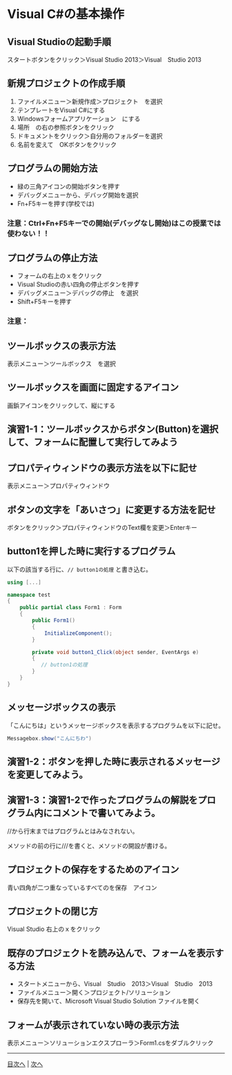 # Visual C#の基本操作
## Visual Studioの起動手順
スタートボタンをクリック＞Visual Studio 2013＞Visual　Studio 2013



## 新規プロジェクトの作成手順
1.	 ファイルメニュー＞新規作成＞プロジェクト　を選択
2.	 テンプレートをVisual C#にする
3.	 Windowsフォームアプリケーション　にする
4.	 場所　の右の参照ボタンをクリック
5.	 ドキュメントをクリック＞自分用のフォルダーを選択
6.	 名前を変えて　OKボタンをクリック
## プログラムの開始方法
- 緑の三角アイコンの開始ボタンを押す
- デバッグメニューから、デバッグ開始を選択
- Fn+F5キーを押す(学校では)

### 注意：Ctrl+Fn+F5キーでの開始(デバッグなし開始)はこの授業では使わない！！

## プログラムの停止方法
- フォームの右上のｘをクリック
- Visual Studioの赤い四角の停止ボタンを押す
- デバッグメニュー＞デバッグの停止　を選択
- Shift+F5キーを押す
### 注意：

## ツールボックスの表示方法
表示メニュー＞ツールボックス　を選択


## ツールボックスを画面に固定するアイコン
画鋲アイコンをクリックして、縦にする


## 演習1-1：ツールボックスからボタン(Button)を選択して、フォームに配置して実行してみよう



## プロパティウィンドウの表示方法を以下に記せ
表示メニュー＞プロパティウィンドウ


## ボタンの文字を「あいさつ」に変更する方法を記せ

ボタンをクリック＞プロパティウィンドウのText欄を変更＞Enterキー


## button1を押した時に実行するプログラム
以下の該当する行に、`// button1の処理` と書き込む。

```cs
using [...]

namespace test
{
    public partial class Form1 : Form
    {
        public Form1()
        {
            InitializeComponent();
        }

        private void button1_Click(object sender, EventArgs e)
        {
　　　　　　 // button1の処理
        }
    }
}
```

## メッセージボックスの表示
「こんにちは」というメッセージボックスを表示するプログラムを以下に記せ。

```cs
Messagebox.show("こんにちわ")
```

## 演習1-2：ボタンを押した時に表示されるメッセージを変更してみよう。




## 演習1-3：演習1-2で作ったプログラムの解説をプログラム内にコメントで書いてみよう。
//から行末まではプログラムとはみなされない。

メソッドの前の行に///を書くと、メソッドの開設が書ける。


## プロジェクトの保存をするためのアイコン

青い四角が二つ重なっているすべてのを保存　アイコン

## プロジェクトの閉じ方

Visual Studio 右上のｘをクリック


## 既存のプロジェクトを読み込んで、フォームを表示する方法
- スタートメニューから、Visual　Studio　2013＞Visual　Studio　2013
- ファイルメニュー＞開く＞プロジェクト/ソリューション
- 保存先を開いて、Microsoft Visual Studio Solution ファイルを開く

## フォームが表示されていない時の表示方法
表示メニュー＞ソリューションエクスプローラ＞Form1.csをダブルクリック


---

[目次へ](README.md#%E7%9B%AE%E6%AC%A1) | [次へ](README.md#%E3%83%97%E3%83%AD%E3%82%B0%E3%83%A9%E3%83%9F%E3%83%B3%E3%82%B0%E3%81%AE%E8%82%9D)

